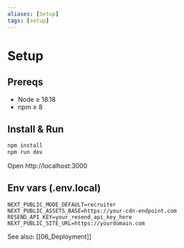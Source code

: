 ```yaml
---
aliases: [Setup]
tags: [setup]
---
```


# Setup

## Prereqs
- Node ≥ 18.18
- npm ≥ 8

## Install & Run
```bash
npm install
npm run dev
```
Open http://localhost:3000

## Env vars (.env.local)
```
NEXT_PUBLIC_MODE_DEFAULT=recruiter
NEXT_PUBLIC_ASSETS_BASE=https://your-cdn-endpoint.com
RESEND_API_KEY=your_resend_api_key_here
NEXT_PUBLIC_SITE_URL=https://yourdomain.com
```

See also: [[06_Deployment]]



